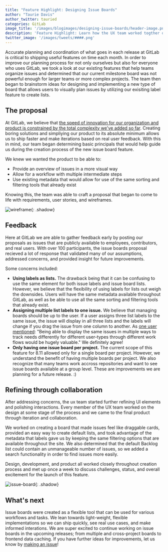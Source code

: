 ```yaml
---
title: "Feature Highlight: Designing Issue Boards"
author: "Taurie Davis"
author_twitter: tauried
categories: GitLab
image_title: '/images/blogimages/designing-issue-boards/header-image.png'
description: 'Feature Highlight: Learn how the UX team worked togther on the creation of issue boards.'
twitter_image: '/images/tweets/####.png'
---
```


Accurate planning and coordination of what goes in each release at GitLab is critical to shipping useful features on time each month. In order to improve our planning process for not only ourselves but also for everyone who uses GitLab, we took a look at our existing features that help teams organize issues and determined that our current milestone board was not powerful enough for larger teams or more complex projects. The team then began to brainstorm ideas for designing and implementing a new type of board that allows users to visually plan issues by utilizing our exisiting label feature to create lists.

<!--more-->

## The proposal

At GitLab, we believe that [the speed of innovation for our organization and product is constrained by the total complexity we've added so far](https://about.gitlab.com/handbook/#values). Creating boring solutions and simpliying our product to its absolute minimum allows us to ship faster and make iterations based on real user feedback. With this in mind, our team began determining basic principals that would help guide us during the creation process of the new issue board feature.

We knew we wanted the product to be able to:

- Provide an overview of issues in a more visual way
- Allow for a workflow with multiple intermediate steps
- Use existing metadata that would allow for use of the same sorting and filtering tools that already exist

    
Knowing this, the team was able to craft a proposal that began to come to life with requirements, user stories, and wireframes.

![wireframe](/images/blogimages/designing-issue-boards/wireframe.png){: .shadow}

## Feedback

Here at GitLab we are able to gather feedback early by posting our proposals as issues that are publicly available to employees, contributors, and real users. With over 100 participants, the issue boards proposal recieved a lot of response that validated many of our assumptions, addressed concerns, and provided insight for future improvements.

Some concerns included:

- **Using labels as lists.** The drawback being that it can be confusing to use the same element for both issue labels and issue board lists. However, we believe that the flexibility of using labels for lists out weigh the downsides. Users will have the same metadata available throughout GitLab, as well as be able to use all the same sorting and filtering tools that already exist.
- **Assigning multiple list labels to one issue.** We believe that managing boards should be up to the user. If a user assigns three list labels to the same issue, the issue will display in all three lists and the labels will change if you drag the issue from one column to another. As [one user mentioned](https://gitlab.com/gitlab-org/gitlab-ce/issues/17907#note_12602314): "Being able to display the same issues in multiple ways to track needs differently for different user-types through different work flows would be hugely valuable." We definitely agree!
- **Only having one issue board per project.** The current scope of this feature for 8.11 allowed only for a single board per project. However, we understand the benefit of having multiple boards per project. We also recognize that many teams work accross repositories and want to see issue boards available at a group level. These are improvements we are planning for a future release. :)

## Refining through collaboration

After addressing concerns, the ux team started further refining UI elements and polishing interactions. Every member of the UX team worked on the design at some stage of the process and we came to the final product through iteration and collaboration.

We worked on creating a board that made issues feel like draggable cards, provided an easy way to create default lists, and took advantage of the metadata that labels gave us by keeping the same filtering options that are available throughout the site. We also determined that the default Backlog list could contain an unmanageable number of issues, so we added a search functionality in order to find issues more easily.

Design, development, and product all worked closely throughout creation process and met up once a week to discuss challenges, status, and overall excitement for the launch of this feature. 

![issue-board](/images/blogimages/designing-issue-boards/issue-board.gif){: .shadow}

## What's next

Issue boards were created as a flexible tool that can be used for various workflows and tasks. We lean towards light-weight, flexible implementations so we can ship quickly, see real use cases, and make informed interations. We are super excited to continue working on issue boards in the upcoming releases; from multiple and cross-project boards to frontend data caching. If you have further ideas for improvements, let us know by [making an issue](https://gitlab.com/gitlab-org/gitlab-ce/issues/new?issue)!



